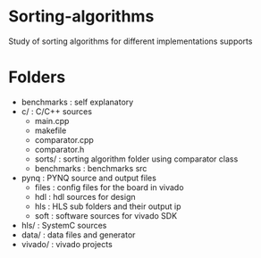 # Sorting-algorithms
Study of sorting algorithms for different implementations supports

# Folders

+ benchmarks : self explanatory
+ c/ : C/C++ sources
	- main.cpp
	- makefile
	- comparator.cpp
	- comparator.h
	- sorts/ : sorting algorithm folder using comparator class
	- benchmarks : benchmarks src
+ pynq : PYNQ source and output files
	- files : config files for the board in vivado
	- hdl : hdl sources for design
	- hls : HLS sub folders and their output ip
	- soft : software sources for vivado SDK
+ hls/ : SystemC sources
+ data/ : data files and generator
+ vivado/ : vivado projects
